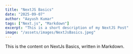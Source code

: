 ```yaml
---
title: "NextJS Basics"
date: "2025-09-07"
author: "Aayush Kumar"
tags: ["Next.js", "Markdown"]
excerpt: "This is a short description of my NextJS Post"
image: "/assets/images/NextJsBasics.jpeg"
---
```


This is the content on NextJs Basics, written in Markdown.
